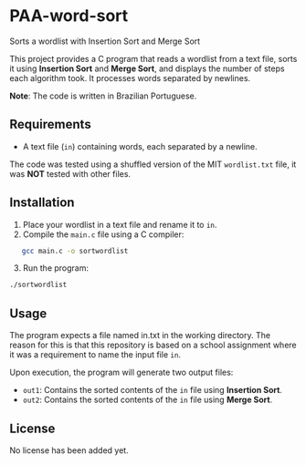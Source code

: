 # PAA-word-sort

Sorts a wordlist with Insertion Sort and Merge Sort

This project provides a C program that reads a wordlist from a text file, sorts it using **Insertion Sort** and **Merge Sort**, and displays the number of steps each algorithm took. It processes words separated by newlines.

**Note**: The code is written in Brazilian Portuguese.

## Requirements
- A text file (`in`) containing words, each separated by a newline.

The code was tested using a shuffled version of the MIT `wordlist.txt` file, it was **NOT** tested with other files.

## Installation

1. Place your wordlist in a text file and rename it to `in`.
2. Compile the `main.c` file using a C compiler:

```bash
   gcc main.c -o sortwordlist
```

3. Run the program:

``` bash
./sortwordlist
```

## Usage

The program expects a file named in.txt in the working directory. The reason for this is that this repository is based on a school assignment where it was a requirement to name the input file `in`.

Upon execution, the program will generate two output files:
- `out1`: Contains the sorted contents of the `in` file using **Insertion Sort**.
- `out2`: Contains the sorted contents of the `in` file using **Merge Sort**.

## License

No license has been added yet.
